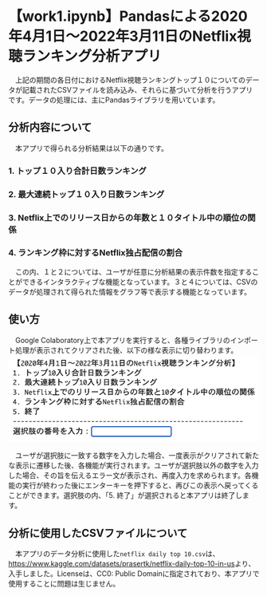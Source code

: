 # 【work1.ipynb】Pandasによる2020年4月1日〜2022年3月11日のNetflix視聴ランキング分析アプリ
　上記の期間の各日付におけるNetflix視聴ランキングトップ１０についてのデータが記載されたCSVファイルを読み込み、それらに基づいて分析を行うアプリです。データの処理には、主にPandasライブラリを用いています。

## 分析内容について
　本アプリで得られる分析結果は以下の通りです。
### 1. トップ１０入り合計日数ランキング
### 2. 最大連続トップ１０入り日数ランキング
### 3. Netflix上でのリリース日からの年数と１０タイトル中の順位の関係
### 4. ランキング枠に対するNetflix独占配信の割合

　この内、１と２については、ユーザが任意に分析結果の表示件数を指定することができるインタラクティブな機能となっています。３と４については、CSVのデータが処理されて得られた情報をグラフ等で表示する機能となっています。

## 使い方
　Google Colaboratory上で本アプリを実行すると、各種ライブラリのインポート処理が表示されてクリアされた後、以下の様な表示に切り替わります。
![Alt text](https://github.com/ShotaSasaki-HCU/Prog2kakushin/blob/main/Attached%20File/work1_main_menu.png?raw=true)

　ユーザが選択肢に一致する数字を入力した場合、一度表示がクリアされて新たな表示に遷移した後、各機能が実行されます。ユーザが選択肢以外の数字を入力した場合、その旨を伝えるエラー文が表示され、再度入力を求められます。各機能の実行が終わった後にエンターキーを押下すると、再びこの表示へ戻ってくることができます。選択肢の内、「5. 終了」が選択されると本アプリは終了します。

## 分析に使用したCSVファイルについて
　本アプリのデータ分析に使用した`netflix daily top 10.csv`は、<https://www.kaggle.com/datasets/prasertk/netflix-daily-top-10-in-us>より、入手しました。Licenseは、CC0: Public Domainに指定されており、本アプリで使用することに問題は生じません。
